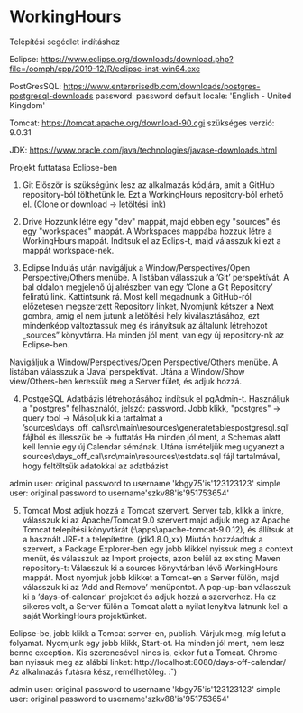 # WorkingHours

Telepítési segédlet indításhoz

Eclipse: https://www.eclipse.org/downloads/download.php?file=/oomph/epp/2019-12/R/eclipse-inst-win64.exe

PostGresSQL: https://www.enterprisedb.com/downloads/postgres-postgresql-downloads
 password: password
 default locale:  'English - United Kingdom'

Tomcat: https://tomcat.apache.org/download-90.cgi
szükséges verzió: 9.0.31

JDK: https://www.oracle.com/java/technologies/javase-downloads.html

Projekt futtatása Eclipse-ben
1. Git
Először is szükségünk lesz az alkalmazás kódjára, amit a GitHub repository-ból tölthetünk le. 
Ezt a WorkingHours repository-ból érhető el. (Clone or download -> letöltési link)

2. Drive
Hozzunk létre egy "dev" mappát, majd ebben egy "sources" és egy "workspaces" mappát.
A Workspaces mappába hozzuk létre a WorkingHours mappát.
Indítsuk el az Eclips-t, majd válasszuk ki ezt a mappát workspace-nek.

3. Eclipse
Indulás után navigáljuk a Window/Perspectives/Open Perspective/Others menübe.
A listában válasszuk a ’Git’ perspektívát.
A bal oldalon megjelenő új alrészben van egy ’Clone a Git Repository’ feliratú link. 
Kattintsunk rá. 
Most kell megadnunk a GitHub-ról előzetesen megszerzett Repository linket,
Nyomjunk kétszer a Next gombra, amíg el nem jutunk a letöltési hely kiválasztásához, ezt mindenképp változtassuk meg és irányítsuk az általunk létrehozot „sources” könyvtárra.
Ha minden jól ment, van egy új repository-nk az Eclipse-ben.

Navigáljuk a Window/Perspectives/Open Perspective/Others menübe.
A listában válasszuk a ’Java’ perspektívát.
Utána a Window/Show view/Others-ben keressük meg a Server fület, és adjuk hozzá.

4. PostgeSQL
Adatbázis létrehozásához indítsuk el pgAdmin-t.
Használjuk a "postgres" felhasználót, jelszó: password.
Jobb klikk, "postgres" -> query tool -> Másoljuk ki a tartalmat a ’sources\days_off_cal\src\main\resources\generatetablespostgresql.sql' fájlból és illesszük be -> futtatás
Ha minden jól ment, a Schemas alatt kell lennie egy új Calendar sémának.
Utána ismételjük meg ugyanezt a sources\days_off_cal\src\main\resources\testdata.sql fájl tartalmával, hogy feltöltsük adatokkal az adatbázist

admin user: original password to username 'kbgy75'is'123123123'
simple user: original password to username'szkv88'is'951753654'

5. Tomcat
Most adjuk hozzá a Tomcat szervert. 
Server tab, klikk a linkre, válasszuk ki az Apache/Tomcat 9.0 szervert majd adjuk meg az Apache Tomcat telepítési könyvtárát (<drive>:\apps\apache-tomcat-9.0.12), és állítsuk át a használt JRE-t a telepítettre. (jdk1.8.0_xx)
Miután hozzáadtuk a szervert, a Package Explorer-ben egy jobb klikkel nyissuk meg a context menüt, és válasszuk az Import projects, azon belül az existing Maven repository-t:
Válasszuk ki a sources könyvtárban lévő WorkingHours mappát.
Most nyomjuk jobb klikket a Tomcat-en a Server fülön, majd válasszuk ki az ’Add and Remove’ menüpontot. 
A pop-up-ban válasszuk ki a ’days-of-calendar’ projektet és adjuk hozzá a szerverhez. 
Ha ez sikeres volt, a Server fülön a Tomcat alatt a nyilat lenyitva látnunk kell a saját WorkingHours projektünket.

Eclipse-be, jobb klikk a Tomcat server-en, publish. 
Várjuk meg, míg lefut a folyamat. 
Nyomjunk egy jobb klikk, Start-ot. 
Ha minden jól ment, nem lesz benne exception. 
Kis szerencsével nincs is, ekkor fut a Tomcat. 
Chrome-ban nyissuk meg az alábbi linket:
http://localhost:8080/days-off-calendar/
Az alkalmazás futásra kész, remélhetőleg. :ˇ)

admin user: original password to username 'kbgy75'is'123123123'
simple user: original password to username'szkv88'is'951753654'
